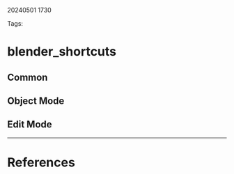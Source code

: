 20240501 1730

Tags: 

# blender_shortcuts

## Common

## Object Mode

## Edit Mode

--- 
# References
